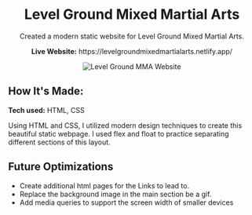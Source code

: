<div align="center">
  <h1>Level Ground Mixed Martial Arts</h1>
  <p>Created a modern static website for Level Ground Mixed Martial Arts.</p>
  <p><b>Live Website:</b> https://levelgroundmixedmartialarts.netlify.app/</p>
</div>

<div align="center">
  <img src="https://user-images.githubusercontent.com/77141303/169925748-c52e80fc-c0dc-4180-90c9-c44dbbe2d9bb.gif" alt="Level Ground MMA Website">
</div>

## How It's Made:

**Tech used:** HTML, CSS

Using HTML and CSS, I utilized modern design techniques to create this beautiful static webpage. I used flex and float to practice separating different sections of this layout.

## Future Optimizations

<ul>
  <li>Create additional html pages for the Links to lead to.</li>
  <li>Replace the background image in the main section be a gif.</li>
  <li>Add media queries to support the screen width of smaller devices</li>
</ul>
